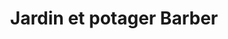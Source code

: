 ---
title: "Jardin et potager Barber"
url: /lisle-jourdain/jardin-et-potager-barber/
shop: légumes
---